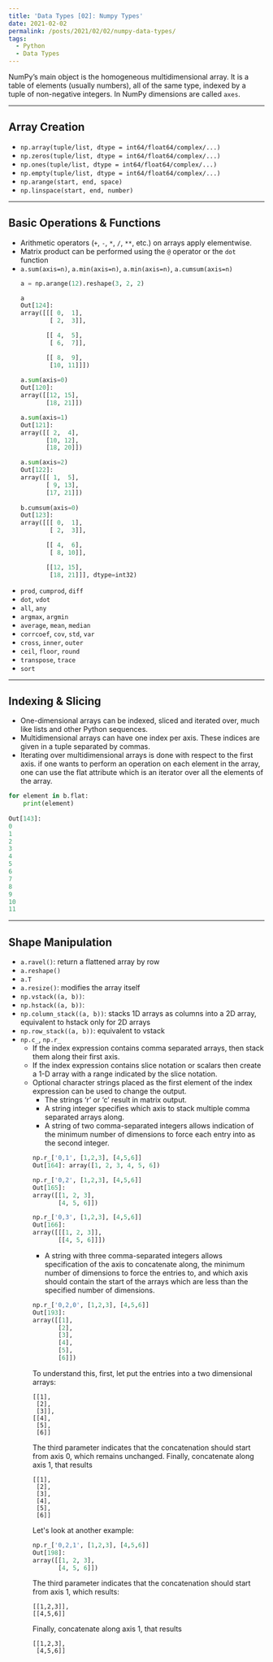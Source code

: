 ```yaml
---
title: 'Data Types [02]: Numpy Types'
date: 2021-02-02
permalink: /posts/2021/02/02/numpy-data-types/
tags:
  - Python
  - Data Types
---
```


NumPy’s main object is the homogeneous multidimensional array. It is a table of elements (usually numbers), all of the same type, indexed by a tuple of non-negative integers. In NumPy dimensions are called `axes`.

---
## Array Creation
- `np.array(tuple/list, dtype = int64/float64/complex/...)`
- `np.zeros(tuple/list, dtype = int64/float64/complex/...)`
- `np.ones(tuple/list, dtype = int64/float64/complex/...)`
- `np.empty(tuple/list, dtype = int64/float64/complex/...)`
- `np.arange(start, end, space)`
- `np.linspace(start, end, number)`

---
## Basic Operations & Functions
- Arithmetic operators (`+`, `-`, `*`, `/`, `**`, etc.) on arrays apply elementwise. 
- Matrix product can be performed using the `@` operator or the `dot` function
- `a.sum(axis=n)`, `a.min(axis=n)`, `a.min(axis=n)`, `a.cumsum(axis=n)`
  ```python
  a = np.arange(12).reshape(3, 2, 2)
  
  a
  Out[124]: 
  array([[[ 0,  1],
          [ 2,  3]],

         [[ 4,  5],
          [ 6,  7]],

         [[ 8,  9],
          [10, 11]]])
        
  a.sum(axis=0)
  Out[120]: 
  array([[12, 15],
         [18, 21]])

  a.sum(axis=1)
  Out[121]: 
  array([[ 2,  4],
         [10, 12],
         [18, 20]])

  a.sum(axis=2)
  Out[122]: 
  array([[ 1,  5],
         [ 9, 13],
         [17, 21]])
   
  b.cumsum(axis=0)
  Out[123]: 
  array([[[ 0,  1],
          [ 2,  3]],

         [[ 4,  6],
          [ 8, 10]],

         [[12, 15],
          [18, 21]]], dtype=int32)      
  ```
- `prod`, `cumprod`, `diff`
- `dot`, `vdot`
- `all`, `any`
- `argmax`, `argmin`
- `average`, `mean`, `median`
- `corrcoef`, `cov`, `std`, `var`
- `cross`, `inner`, `outer`
- `ceil`, `floor`, `round`
- `transpose`, `trace`
- `sort`

---
## Indexing & Slicing
- One-dimensional arrays can be indexed, sliced and iterated over, much like lists and other Python sequences.
- Multidimensional arrays can have one index per axis. These indices are given in a tuple separated by commas.
- Iterating over multidimensional arrays is done with respect to the first axis. if one wants to perform an operation on each element in the array, one can use the flat attribute which is an iterator over all the elements of the array.
```python
for element in b.flat:
    print(element)
    
Out[143]:    
0
1
2
3
4
5
6
7
8
9
10
11
```

---
## Shape Manipulation
- `a.ravel()`: return a flattened array by row
- `a.reshape()`
- `a.T`
- `a.resize()`: modifies the array itself
- `np.vstack((a, b))`: 
- `np.hstack((a, b))`:
- `np.column_stack((a, b))`: stacks 1D arrays as columns into a 2D array, equivalent to hstack only for 2D arrays
- `np.row_stack((a, b))`: equivalent to vstack
- `np.c_`, `np.r_`
  - If the index expression contains comma separated arrays, then stack them along their first axis.
  - If the index expression contains slice notation or scalars then create a 1-D array with a range indicated by the slice notation.
  - Optional character strings placed as the first element of the index expression can be used to change the output.
    - The strings ‘r’ or ‘c’ result in matrix output.
    - A string integer specifies which axis to stack multiple comma separated arrays along.
    - A string of two comma-separated integers allows indication of the minimum number of dimensions to force each entry into as the second integer.
    ```python
    np.r_['0,1', [1,2,3], [4,5,6]]
    Out[164]: array([1, 2, 3, 4, 5, 6])

    np.r_['0,2', [1,2,3], [4,5,6]]
    Out[165]: 
    array([[1, 2, 3],
           [4, 5, 6]])

    np.r_['0,3', [1,2,3], [4,5,6]]
    Out[166]: 
    array([[[1, 2, 3]],
           [[4, 5, 6]]])
    ```
    - A string with three comma-separated integers allows specification of the axis to concatenate along, the minimum number of dimensions to force the entries to, and which    axis should contain the start of the arrays which are less than the specified number of dimensions.
    ```python
    np.r_['0,2,0', [1,2,3], [4,5,6]]
    Out[193]: 
    array([[1],
           [2],
           [3],
           [4],
           [5],
           [6]])
    ```
    To understand this, first, let put the entries into a two dimensional arrays:
    ```
    [[1],
     [2],
     [3]],
    [[4],  
     [5],
     [6]]
    ```
    The third parameter indicates that the concatenation should start from axis 0, which remains unchanged. Finally, concatenate along axis 1, that results
    ```
    [[1],
     [2],
     [3],
     [4],  
     [5],
     [6]]
    ```
    Let's look at another example:
    ```python
    np.r_['0,2,1', [1,2,3], [4,5,6]]
    Out[198]: 
    array([[1, 2, 3],
           [4, 5, 6]])    
    ```
    The third parameter indicates that the concatenation should start from axis 1, which results:
    ```
    [[1,2,3]],
    [[4,5,6]]
    ```
    Finally, concatenate along axis 1, that results
    ```
    [[1,2,3],
     [4,5,6]]
    ```


